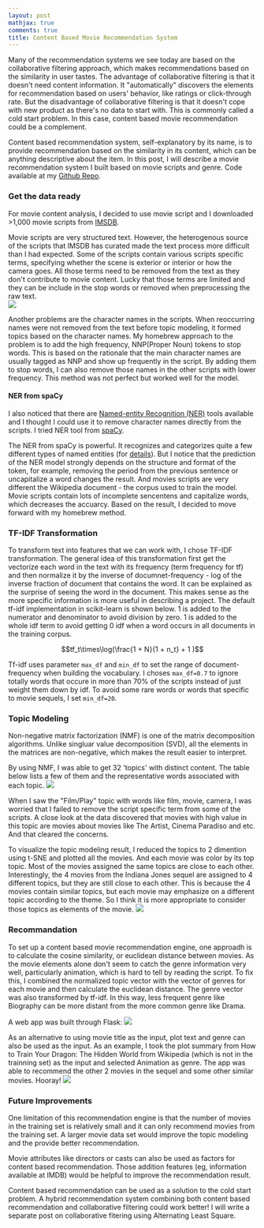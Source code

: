 ```yaml
---
layout: post
mathjax: true
comments: true
title: Content Based Movie Recommendation System
---
```


Many of the recommendation systems we see today are based on the collaborative filtering approach, which makes recommendations based on the similarity in user tastes. The advantage of collaborative filtering is that it doesn't need content information. It "automatically" discovers the elements for recommendation based on users' behavior, like ratings or click-through rate. But the disadvantage of collaborative filtering is that it doesn't cope with new product as there's no data to start with. This is commonly called a cold start problem. In this case, content based movie recommendation could be a complement. 

Content based recommendation system, self-explanatory by its name, is to provide recommendation based on the similarity in its content, which can be anything descriptive about the item. In this post, I will describe a movie recommendation system I built based on movie scripts and genre. Code available at my [Github Repo](https://github.com/caiy7/Project_Fletcher).  

### Get the data ready
For movie content analysis, I decided to use movie script and I downloaded >1,000 movie scripts from [IMSDB](https://www.imsdb.com/).   

Movie scripts are very structured text. However, the heterogenous source of the scripts that IMSDB has curated made the text process more difficult than I had expected. Some of the scripts contain various scripts specific terms, specifying whether the scene is exterior or interior or how the camera goes. All those terms need to be removed from the text as they don't contribute to movie content. Lucky that those terms are limited and they can be include in the stop words or removed when preprocessing the raw text.   
<img src="../images/08272018/script.png">

Another problems are the character names in the scripts. When reoccurring names were not removed from the text before topic modeling, it formed topics based on the character names. My homebrew approach to the problem is to add the high frequency, NNP(Proper Noun)  tokens to stop words. This is based on the rationale that the main character names are usually tagged as NNP and show up frequently in the script. By adding them to stop words, I can also remove those names in the other scripts with lower frequency. This method was not perfect but worked well for the model. 

#### NER from spaCy
I also noticed that there are [Named-entity Recognition (NER)](https://en.wikipedia.org/wiki/Named-entity_recognition) tools available and I thought I could use it to remove character names directly from the scripts. I tried NER tool from [spaCy](https://spacy.io/usage/spacy-101#annotations-ner).  

The NER from spaCy is powerful. It recognizes and categorizes quite a few different types of named entities (for [details](https://spacy.io/api/annotation#named-entities)). But I notice that the prediction of the NER model strongly depends on the structure and format of the token, for example, removing the period from the previous sentence or uncapitalize a word changes the result. And movies scripts are very different the Wikipedia document - the corpus used to train the model. Movie scripts contain lots of incomplete sencentens and capitalize words, which decreases the accuarcy. Based on the result, I decided to move forward with my homebrew method.

### TF-IDF Transformation
To transform text into features that we can work with, I chose TF-IDF transformation. The general idea  of this transformation first get the vectorize each word in the text with its frequency (term frequency for tf) and then normalize it by the inverse of documnet-frequency - log of the inverse fraction of document that contains the word. It can be explained as the surprise of seeing the word in the document. This makes sense as the more specific information is more useful in describing a project. The default tf-idf implementation in scikit-learn is shown below. 1 is added to the numerator and denominator to avoid division by zero. 1 is added to the whole idf term to avoid getting 0 idf when a word occurs in all documents in the training corpus. 

$$tf_t\times\log(\frac{1 + N}{1 + n_t} + 1 )$$

Tf-idf uses parameter `max_df` and `min_df` to set the range of document-frequency when building the vocabulary. I choses `max_df=0.7` to ignore totally words that occure in more than 70% of the scripts instead of just weight them down by idf. To avoid some rare words or words that specific to movie sequels, I set `min_df=20`. 

### Topic Modeling

Non-negative matrix factorization (NMF) is one of the matrix decomposition algorithms. Unlike singluar value decomposition (SVD), all the elements in the matrices are non-negative, which makes the result easier to interpret.

By using NMF, I was able to get 32 'topics' with distinct content. The table below lists a few of them and the representative words associated with each topic. 
<img src="../images/08272018/topics.png">    

When I saw the "Film/Play" topic with words like film, movie, camera, I was worried that I failed to remove the script specific term from some of the scripts. A close look at the data discovered that movies with high value in this topic are movies about movies like The Artist, Cinema Paradiso and etc. And that cleared the concerns.  

To visualize the topic modeling result, I reduced the topics to 2 dimention using t-SNE and plotted all the movies. And each movie was color by its top topic. Most of the movies assigned the same topics are close to each other. Interestingly, the 4 movies from the Indiana Jones sequel are assigned to 4 different topics, but they are still close to each other. This is because the 4 movies contain similar topics, but each movie may emphasize on a different topic according to the theme. So I think it is more appropriate to consider those topics as elements of the movie.
<img src="../images/08272018/tsne.png"> 

### Recommandation
To set up a content based movie recommendation engine, one approadh is to calculate the cosine similarity, or euclidean distance between movies. As the movie elements alone don't seem to catch the genre information very well, particularly animation, which is hard to tell by reading the script. 
To fix this, I combined the normalized topic vector with the vector of genres for each movie and then calculate the euclidean distance. The genre vector was also transformed by tf-idf. In this way, less frequent genre like Biography can be more distant from the more common genre like Drama. 

A web app was built through Flask:
<img src="../images/08272018/rec_by_title.gif">

As an alternative to using movie title as the input, plot text and genre can also be used as the input. As an example, I took the plot summary from How to Train Your Dragon: The Hidden World from Wikipedia (which is not in the trainning set) as the input and selected Animation as genre. The app was able to recommend the other 2 movies in the sequel and some other similar movies. Hooray!
<img src="../images/08272018/rec_by_text.gif">

### Future Improvements
One limitation of this recommendation engine is that the number of movies in the training set is relatively small and it can only recommend movies from the training set. A larger movie data set would improve the topic modeling and the provide better recommendation.  

Movie attributes like directors or casts can also be used as factors for content based recommendation. Those addition features (eg, information available at IMDB) would be helpful to improve the recommendation result.  

Content based recommendation can be used as a solution to the cold start problem. A hybrid recommendation system combining both content based recommendation and collaborative filtering could work better! I will write a separate post on collaborative fitering using Alternating Least Square.













